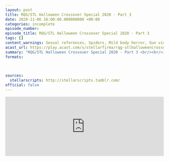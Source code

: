 ```yaml
---
layout: post
title: RQG/STL Halloween Crossover Special 2020 - Part 3
date: 2020-11-06 16:00:00.000000000 +00:00
categories: incomplete
episode_number: 
episode_title: RQG/STL Halloween Crossover Special 2020 - Part 3
tags: []
content_warnings: Sexual references, Spiders, Mild body horror, Gun violence (inc SFX), Blood / Gore, Character Death, Mention of anxiety/panic attack
acast_url: https://play.acast.com/s/stellarfirma/rqg-stlhalloweencrossoverspecial2020-part2-acast441755d2
summary: "RQG/STL Halloween Crossover Special 2020 - Part 3 <br/><br/>Join Helen, Ben, Lydia, Tim and Imogen for the conclusion of their spooky adventure in Grant Howitt's Beautiful Space Pirates! <br/><br/>This week Countess Underscore over-varnishes, Bathin breaks up a standoff, Spinglewald glares, and Erogenous asks about beef."
formats:
  
  
  
sources:
  stellarscripts: http://stellarscripts.tumblr.com/
official: false
---
```


<iframe title="Embed Player" width="100%" height="188px" src="https://embed.acast.com/stellarfirma/rqg-stlhalloweencrossoverspecial2020-part2-acast441755d2" scrolling="no" frameBorder="0" style="border:none;overflow:hidden;"></iframe>
